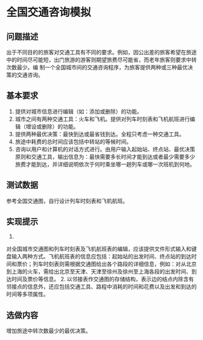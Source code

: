 # 全国交通咨询模拟

## 问题描述

出于不同目的的旅客对交通工具有不同的要求。例如，因公出差的旅客希望在旅途中的时间尽可能短，出门旅游的游客则期望旅费尽可能省，而老年旅客则要求中转次数最少。编
制一个全国城市间的交通咨询程序，为旅客提供两种或三种最优决策的交通咨询。

## 基本要求

1. 提供对城市信息进行编辑（如：添加或删除）的功能。
2. 城市之间有两种交通工具：火车和飞机。提供对列车时刻表和飞机航班进行编辑（增设或删除）的功能。
3. 提供两种最优决策：最快到达或最省钱到达。全程只考虑一种交通工具。
4. 旅途中耗费的总时间应该包括中转站的等候时间。
5. 咨询以用户和计算机的对话方式进行。由用户输入起始站、终点站、最优决策原则和交通工具，输出信息为：最快需要多长时间才能到达或者最少需要多少旅费才能到达，并详细说明依次于何时乘坐哪一趟列车或哪一次班机到何地。

## 测试数据

参考全国交通图，自行设计列车时刻表和飞机航班。

## 实现提示

1.
对全国城市交通图和列车时刻表及飞机航班表的编辑，应该提供文件形式输入和键盘输入两种方式。飞机航班表的信息应包括：起始站的出发时间、终点站的到达时间和票价；列车时刻表则需根据交通图给出各个路段的详细信息，例如：对从北京到上海的火车，需给出北京至天津、天津至徐州及徐州至上海各段的出发时间、到达时间及票价等信息。
2. 以邻接表作交通图的存储结构，表示边的结点内除含有邻接点的信息外，还应包括交通工具、路程中消耗的时间和花费以及出发和到达的时间等多项属性。

## 选做内容

增加旅途中转次数最少的最优决策。